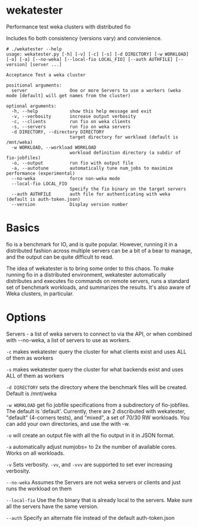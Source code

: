 # wekatester
Performance test weka clusters with distributed fio

Includes fio both consistency (versions vary) and convienience. 


```
# ./wekatester --help
usage: wekatester.py [-h] [-v] [-c] [-s] [-d DIRECTORY] [-w WORKLOAD] [-o] [-a] [--no-weka] [--local-fio LOCAL_FIO] [--auth AUTHFILE] [--version] [server ...]

Acceptance Test a weka cluster

positional arguments:
  server                One or more Servers to use a workers (weka mode [default] will get names from the cluster)

optional arguments:
  -h, --help            show this help message and exit
  -v, --verbosity       increase output verbosity
  -c, --clients         run fio on weka clients
  -s, --servers         run fio on weka servers
  -d DIRECTORY, --directory DIRECTORY
                        target directory for workload (default is /mnt/weka)
  -w WORKLOAD, --workload WORKLOAD
                        workload definition directory (a subdir of fio-jobfiles)
  -o, --output          run fio with output file
  -a, --autotune        automatically tune num_jobs to maximize performance (experimental)
  --no-weka             force non-weka mode
  --local-fio LOCAL_FIO
                        Specify the fio binary on the target servers
  --auth AUTHFILE       auth file for authenticating with weka (default is auth-token.json)
  --version             Display version number
```                        

# Basics
fio is a benchmark for IO, and is quite popular.  However, running it in a distributed fashion across multiple servers can be a bit of a bear to manage, and the output can be quite difficult to read.

The idea of wekatester is to bring some order to this chaos.   To make running fio in a distributed environment, wekatester automatically distributes and executes fio commands on remote servers, runs a standard set of benchmark workloads, and summarizes the results.  It's also aware of Weka clusters, in particular.

# Options
Servers - a list of weka servers to connect to via the API, or when combined with --no-weka, a list of servers to use as workers.

`-c` makes wekatester query the cluster for what clients exist and uses ALL of them as workers

`-s` makes wekatester query the cluster for what backends exist and uses ALL of them as workers

`-d DIRECTORY` sets the directory where the benchmark files will be created.  Default is /mnt/weka

`-w WORKLOAD` get fio jobfile specifications from a subdirectory of fio-jobfiles.   The default is 'default'.  Currently, there are 2 discributed with wekatester, "default" (4-corners tests), and "mixed", a set of 70/30 RW workloads.  You can add your own directories, and use the with -w.

`-o` will create an output file with all the fio output in it in JSON format.

`-a` automatically adjust numjobs= to 2x the number of available cores.  Works on all workloads.

`-v` Sets verbosity.  `-vv`, and `-vvv` are supported to set ever increasing verbosity.

`--no-weka` Assumes the Servers are not weka servers or clients and just runs the workload on them

`--local-fio` Use the fio binary that is already local to the servers.   Make sure all the servers have the same version.

`--auth` Specify an alternate file instead of the default auth-token.json
